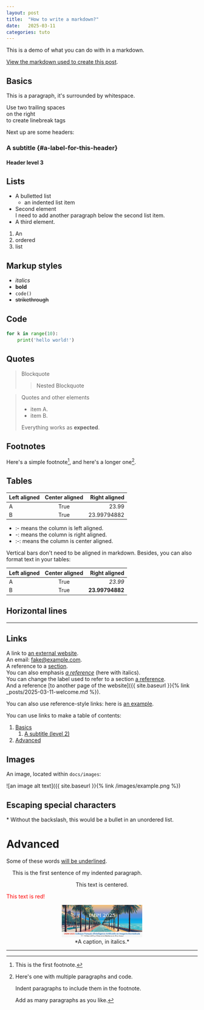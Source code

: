 ```yaml
---
layout: post
title:  "How to write a markdown?"
date:   2025-03-11
categories: tuto
---
```

This is a demo of what you can do with in a markdown. 

[View the markdown used to create this post](https://raw.githubusercontent.com/barryclark/www.jekyllnow.com/gh-pages/_posts/2014-6-19-Markdown-Style-Guide.md).

## Basics

This is a paragraph, it's surrounded by whitespace. 

Use two trailing spaces  
on the right  
to create linebreak tags

Next up are some headers:

### A subtitle {#a-label-for-this-header}

#### Header level 3

## Lists

* A bulletted list
  - an indented list item
* Second element  
    I need to add another paragraph below the second list item.
* A third element.

1. An
2. ordered
3. list

## Markup styles

- *italics*
- **bold**
- `code()`
- ~~strikethrough~~

## Code

```python
for k in range(10):
    print('hello world!')
```

## Quotes

> Blockquote
>> Nested Blockquote

> Quotes and other elements
>
> - item A.
> - item B.
>
>  Everything works as **expected**.

## Footnotes

Here's a simple footnote[^1], and here's a longer one[^bignote].

[^1]: This is the first footnote.

[^bignote]: Here's one with multiple paragraphs and code.

    Indent paragraphs to include them in the footnote.

    Add as many paragraphs as you like.

## Tables

| Left aligned | Center aligned | Right aligned |
| :----------- | :------------: | ------------: |
| A            | True           | 23.99         |
| B            | True           | 23.99794882   |

* :- means the column is left aligned.
* -: means the column is right aligned.
* :-: means the column is center aligned.

Vertical bars don't need to be aligned in markdown.
Besides, you can also format text in your tables:

| Left aligned | Center aligned | Right aligned |
| :- | :-: | -: |
| A | True | *23.99* |
| B | True | **23.99794882** |

## Horizontal lines
 
*****

## Links

A link to [an external website](https://iabm2025.sciencesconf.org/).  
An email: <fake@example.com>.  
A reference to a [section](#basics).  
You can also emphasis *[a reference](#header-level-3)* (here with italics).  
You can change the label used to refer to a section [a reference](#a-label-for-this-header).  
And a reference [to another page of the website]({{ site.baseurl }}{% link _posts/2025-03-11-welcome.md %}).  

You can also use reference-style links: here is [an example][a label].

[a label]: https://www.markdownguide.org/basic-syntax/#reference-style-links

You can use links to make a table of contents:

1. [Basics](#basics)
    1. [A subtitle (level 2)](#mht)
2. [Advanced](#advanced)

Images
------

An image, located within `docs/images`:

![an image alt text]({{ site.baseurl }}{% link /images/example.png %})

Escaping special characters
---------------------------

\* Without the backslash, this would be a bullet in an unordered list.

Advanced
========

Some of these words <ins>will be underlined</ins>.

&nbsp;&nbsp;&nbsp;&nbsp;This is the first sentence of my indented paragraph.

<center>This text is centered.</center>

<font color="red">This text is red!</font>

<center>
    <figure>
        <img src="/images/example.png" width="50%" height="50%" alt="a title">
        <figcaption>*A caption, in italics.*</figcaption>
    </figure>
</center>

****
